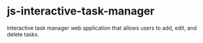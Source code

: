 # js-interactive-task-manager
Interactive task manager web application that allows users to add, edit, and delete tasks.
